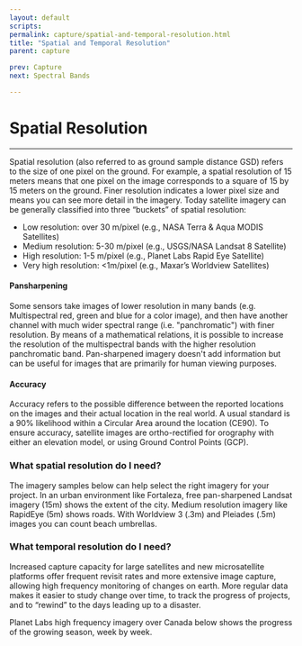 ```yaml
---
layout: default
scripts:
permalink: capture/spatial-and-temporal-resolution.html
title: "Spatial and Temporal Resolution"
parent: capture

prev: Capture
next: Spectral Bands

---
```


# Spatial Resolution

---

Spatial resolution (also referred to as ground sample distance GSD) refers to the size of one pixel on the ground. For example, a spatial resolution of 15 meters means that one pixel on the image corresponds to a square of 15 by 15 meters on the ground. Finer resolution indicates a lower pixel size and means you can see more detail in the imagery. Today satellite imagery can be generally classified into three “buckets” of spatial resolution: 

- Low resolution: over 30 m/pixel (e.g., NASA Terra & Aqua MODIS Satellites)
- Medium resolution: 5-30 m/pixel (e.g., USGS/NASA Landsat 8 Satellite)
- High resolution: 1-5 m/pixel (e.g., Planet Labs Rapid Eye Satellite)
- Very high resolution: <1m/pixel (e.g., Maxar’s Worldview Satellites)


#### Pansharpening

Some sensors take images of lower resolution in many bands (e.g. Multispectral red, green and blue for a color image), and then have another channel with much wider spectral range (i.e. "panchromatic") with finer resolution. By means of a mathematical relations, it is possible to increase the resolution of the multispectral bands with the higher resolution panchromatic band. Pan-sharpened imagery doesn't add information but can be useful for images that are primarily for human viewing purposes.

#### Accuracy

Accuracy refers to the possible difference between the reported locations on the images and their actual location in the real world. A usual standard is a 90% likelihood within a Circular Area around the location (CE90). To ensure accuracy, satellite images are ortho-rectified for orography with either an elevation model, or using Ground Control Points (GCP).

### What spatial resolution do I need?

The imagery samples below can help select the right imagery for your project.
In an urban environment like Fortaleza, free pan-sharpened Landsat imagery (15m) shows the extent of the city. Medium resolution imagery like RapidEye (5m) shows roads. With Worldview 3 (.3m) and Pleiades (.5m) images you can count beach umbrellas.

<div id="resolutionComparison" class="extra-bottom-margin"></div>

### What temporal resolution do I need?

Increased capture capacity for large satellites and new microsatellite platforms offer frequent revisit rates and more extensive image capture, allowing high frequency monitoring of changes on earth. More regular data makes it easier to study change over time, to track the progress of projects, and to “rewind” to the days leading up to a disaster.

Planet Labs high frequency imagery over Canada below shows the progress of the growing season, week by week.

<div id="revisitComparison"></div>
